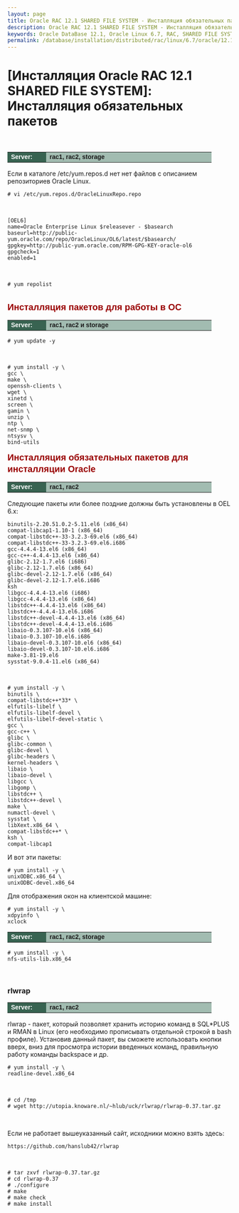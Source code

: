 ```yaml
---
layout: page
title: Oracle RAC 12.1 SHARED FILE SYSTEM - Инсталляция обязательных пакетов
description: Oracle RAC 12.1 SHARED FILE SYSTEM - Инсталляция обязательных пакетов
keywords: Oracle DataBase 12.1, Oracle Linux 6.7, RAC, SHARED FILE SYSTEM
permalink: /database/installation/distributed/rac/linux/6.7/oracle/12.1/shared-file-system/install-mandatory-packages/
---
```


# [Инсталляция Oracle RAC 12.1 SHARED FILE SYSTEM]: Инсталляция обязательных пакетов

<br/>

<table cellpadding="4" cellspacing="2" align="center" border="0" width="100%">
<tr>
<td style="color: rgb(255, 255, 255);" bgcolor="#386351" width="14%"><span style="font-family: Arial,Helvetica,sans-serif; font-size: 14px;"><strong>Server:</strong></span></td>
<td height="20" bgcolor="#a2bcb1" width="60%"><span style="font-family: Arial,Helvetica,sans-serif; font-size: 14px;"><strong>rac1, rac2, storage</strong></span></td>
</tr>

</table>

Если в каталоге /etc/yum.repos.d нет нет файлов с описанием репозиториев Oracle Linux.

    # vi /etc/yum.repos.d/OracleLinuxRepo.repo

<br/>

    [OEL6]
    name=Oracle Enterprise Linux $releasever - $basearch
    baseurl=http://public-yum.oracle.com/repo/OracleLinux/OL6/latest/$basearch/
    gpgkey=http://public-yum.oracle.com/RPM-GPG-KEY-oracle-ol6
    gpgcheck=1
    enabled=1

<br/>

    # yum repolist

<br/>

<span style="font-size: 20px; text-align: left; line-height: 130%; font-family: Arial,Helvetica,sans-serif; color: rgb(153, 0, 0);">
<strong>Инсталляция пакетов для работы в ОС</strong></span>

<table cellpadding="4" cellspacing="2" align="center" border="0" width="100%">

<tr>
<td style="color: rgb(255, 255, 255);" bgcolor="#386351" width="14%"><span style="font-family: Arial,Helvetica,sans-serif; font-size: 14px;"><strong>Server:</strong></span></td>
<td height="20" bgcolor="#a2bcb1" width="60%"><span style="font-family: Arial,Helvetica,sans-serif; font-size: 14px;"><strong>rac1, rac2 и storage</strong></span></td>
</tr>

</table>

    # yum update -y

<br/>

    # yum install -y \
    gcc \
    make \
    openssh-clients \
    wget \
    xinetd \
    screen \
    gamin \
    unzip \
    ntp \
    net-snmp \
    ntsysv \
    bind-utils

<span style="font-size: 20px; text-align: left; line-height: 130%; font-family: Arial,Helvetica,sans-serif; color: rgb(153, 0, 0);">
<strong>Инсталляция обязательных пакетов для инсталляции Oracle</strong></span>

<table cellpadding="4" cellspacing="2" align="center" border="0" width="100%">

<tr>
<td style="color: rgb(255, 255, 255);" bgcolor="#386351" width="14%"><span style="font-family: Arial,Helvetica,sans-serif; font-size: 14px;"><strong>Server:</strong></span></td>
<td height="20" bgcolor="#a2bcb1" width="60%"><span style="font-family: Arial,Helvetica,sans-serif; font-size: 14px;"><strong>rac1, rac2</strong></span></td>
</tr>

</table>

Следующие пакеты или более поздние должны быть установлены в OEL 6.x:

    binutils-2.20.51.0.2-5.11.el6 (x86_64)
    compat-libcap1-1.10-1 (x86_64)
    compat-libstdc++-33-3.2.3-69.el6 (x86_64)
    compat-libstdc++-33-3.2.3-69.el6.i686
    gcc-4.4.4-13.el6 (x86_64)
    gcc-c++-4.4.4-13.el6 (x86_64)
    glibc-2.12-1.7.el6 (i686)
    glibc-2.12-1.7.el6 (x86_64)
    glibc-devel-2.12-1.7.el6 (x86_64)
    glibc-devel-2.12-1.7.el6.i686
    ksh
    libgcc-4.4.4-13.el6 (i686)
    libgcc-4.4.4-13.el6 (x86_64)
    libstdc++-4.4.4-13.el6 (x86_64)
    libstdc++-4.4.4-13.el6.i686
    libstdc++-devel-4.4.4-13.el6 (x86_64)
    libstdc++-devel-4.4.4-13.el6.i686
    libaio-0.3.107-10.el6 (x86_64)
    libaio-0.3.107-10.el6.i686
    libaio-devel-0.3.107-10.el6 (x86_64)
    libaio-devel-0.3.107-10.el6.i686
    make-3.81-19.el6
    sysstat-9.0.4-11.el6 (x86_64)

<br/>

    # yum install -y \
    binutils \
    compat-libstdc++*33* \
    elfutils-libelf \
    elfutils-libelf-devel \
    elfutils-libelf-devel-static \
    gcc \
    gcc-c++ \
    glibc \
    glibc-common \
    glibc-devel \
    glibc-headers \
    kernel-headers \
    libaio \
    libaio-devel \
    libgcc \
    libgomp \
    libstdc++ \
    libstdc++-devel \
    make \
    numactl-devel \
    sysstat \
    libXext.x86_64 \
    compat-libstdc++* \
    ksh \
    compat-libcap1

И вот эти пакеты:

    # yum install -y \
    unixODBC.x86_64 \
    unixODBC-devel.x86_64

Для отображения окон на клиентской машине:

    # yum install -y \
    xdpyinfo \
    xclock

<table cellpadding="4" cellspacing="2" align="center" border="0" width="100%">

<tr>
<td style="color: rgb(255, 255, 255);" bgcolor="#386351" width="14%"><span style="font-family: Arial,Helvetica,sans-serif; font-size: 14px;"><strong>Server:</strong></span></td>
<td height="20" bgcolor="#a2bcb1" width="60%"><span style="font-family: Arial,Helvetica,sans-serif; font-size: 14px;"><strong>rac1, rac2, storage</strong></span></td>
</tr>

</table>

    # yum install -y \
    nfs-utils-lib.x86_64

<br/>

### rlwrap

<table cellpadding="4" cellspacing="2" align="center" border="0" width="100%">

<tr>
<td style="color: rgb(255, 255, 255);" bgcolor="#386351" width="14%"><span style="font-family: Arial,Helvetica,sans-serif; font-size: 14px;"><strong>Server:</strong></span></td>
<td height="20" bgcolor="#a2bcb1" width="60%"><span style="font-family: Arial,Helvetica,sans-serif; font-size: 14px;"><strong>rac1, rac2</strong></span></td>
</tr>

</table>

rlwrap - пакет, который позволяет хранить историю команд в SQL\*PLUS и RMAN в Linux (его необходимо прописывать отдельной строкой в bash профиле). Установив данный пакет, вы сможете использовать кнопки вверх, вниз для просмотра истории введенных команд, правильную работу команды backspace и др.

    # yum install -y \
    readline-devel.x86_64

<br/>

    # cd /tmp
    # wget http://utopia.knoware.nl/~hlub/uck/rlwrap/rlwrap-0.37.tar.gz

<br/>

Если не работает вышеуказанный сайт, исходники можно взять здесь:

    https://github.com/hanslub42/rlwrap

<br/>

    # tar zxvf rlwrap-0.37.tar.gz
    # cd rlwrap-0.37
    # ./configure
    # make
    # make check
    # make install
